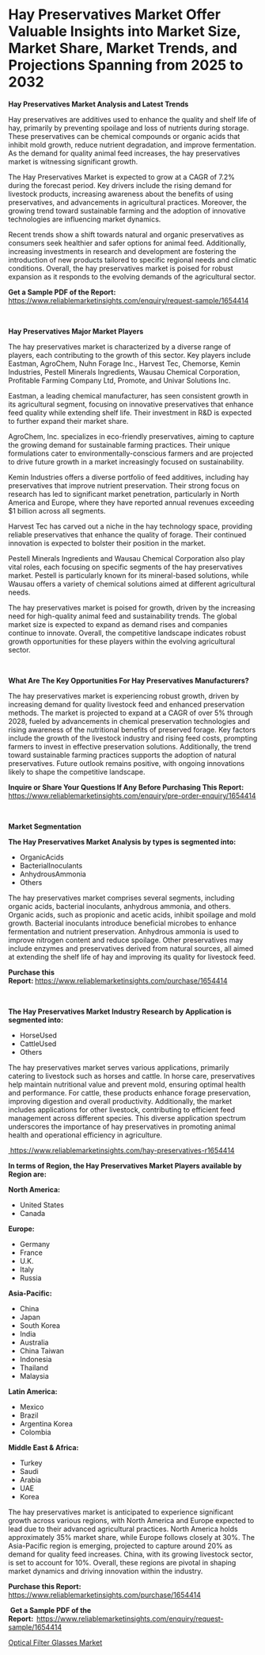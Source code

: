 <p><h1>Hay Preservatives Market Offer Valuable Insights into Market Size, Market Share, Market Trends, and Projections Spanning from 2025 to 2032</h1></p><p><strong>Hay Preservatives Market Analysis and Latest Trends</strong></p>
<p><p>Hay preservatives are additives used to enhance the quality and shelf life of hay, primarily by preventing spoilage and loss of nutrients during storage. These preservatives can be chemical compounds or organic acids that inhibit mold growth, reduce nutrient degradation, and improve fermentation. As the demand for quality animal feed increases, the hay preservatives market is witnessing significant growth.</p><p>The Hay Preservatives Market is expected to grow at a CAGR of 7.2% during the forecast period. Key drivers include the rising demand for livestock products, increasing awareness about the benefits of using preservatives, and advancements in agricultural practices. Moreover, the growing trend toward sustainable farming and the adoption of innovative technologies are influencing market dynamics. </p><p>Recent trends show a shift towards natural and organic preservatives as consumers seek healthier and safer options for animal feed. Additionally, increasing investments in research and development are fostering the introduction of new products tailored to specific regional needs and climatic conditions. Overall, the hay preservatives market is poised for robust expansion as it responds to the evolving demands of the agricultural sector.</p></p>
<p><strong>Get a Sample PDF of the Report:&nbsp;</strong> <a href="https://www.reliablemarketinsights.com/enquiry/request-sample/1654414?utm_campaign=3369&utm_medium=2&utm_source=Github&utm_content=ia&utm_term=31032025&utm_id=hay-preservatives">https://www.reliablemarketinsights.com/enquiry/request-sample/1654414</a></p>
<p>&nbsp;</p>
<p><strong>Hay Preservatives Major Market Players</strong></p>
<p><p>The hay preservatives market is characterized by a diverse range of players, each contributing to the growth of this sector. Key players include Eastman, AgroChem, Nuhn Forage Inc., Harvest Tec, Chemorse, Kemin Industries, Pestell Minerals Ingredients, Wausau Chemical Corporation, Profitable Farming Company Ltd, Promote, and Univar Solutions Inc.</p><p>Eastman, a leading chemical manufacturer, has seen consistent growth in its agricultural segment, focusing on innovative preservatives that enhance feed quality while extending shelf life. Their investment in R&D is expected to further expand their market share.</p><p>AgroChem, Inc. specializes in eco-friendly preservatives, aiming to capture the growing demand for sustainable farming practices. Their unique formulations cater to environmentally-conscious farmers and are projected to drive future growth in a market increasingly focused on sustainability.</p><p>Kemin Industries offers a diverse portfolio of feed additives, including hay preservatives that improve nutrient preservation. Their strong focus on research has led to significant market penetration, particularly in North America and Europe, where they have reported annual revenues exceeding $1 billion across all segments.</p><p>Harvest Tec has carved out a niche in the hay technology space, providing reliable preservatives that enhance the quality of forage. Their continued innovation is expected to bolster their position in the market.</p><p>Pestell Minerals Ingredients and Wausau Chemical Corporation also play vital roles, each focusing on specific segments of the hay preservatives market. Pestell is particularly known for its mineral-based solutions, while Wausau offers a variety of chemical solutions aimed at different agricultural needs.</p><p>The hay preservatives market is poised for growth, driven by the increasing need for high-quality animal feed and sustainability trends. The global market size is expected to expand as demand rises and companies continue to innovate. Overall, the competitive landscape indicates robust growth opportunities for these players within the evolving agricultural sector.</p></p>
<p>&nbsp;</p>
<p><strong>What Are The Key Opportunities For Hay Preservatives Manufacturers?</strong></p>
<p><p>The hay preservatives market is experiencing robust growth, driven by increasing demand for quality livestock feed and enhanced preservation methods. The market is projected to expand at a CAGR of over 5% through 2028, fueled by advancements in chemical preservation technologies and rising awareness of the nutritional benefits of preserved forage. Key factors include the growth of the livestock industry and rising feed costs, prompting farmers to invest in effective preservation solutions. Additionally, the trend toward sustainable farming practices supports the adoption of natural preservatives. Future outlook remains positive, with ongoing innovations likely to shape the competitive landscape.</p></p>
<p><strong>Inquire or Share Your Questions If Any Before Purchasing This Report:</strong> <a href="https://www.reliablemarketinsights.com/enquiry/pre-order-enquiry/1654414?utm_campaign=3369&utm_medium=2&utm_source=Github&utm_content=ia&utm_term=31032025&utm_id=hay-preservatives">https://www.reliablemarketinsights.com/enquiry/pre-order-enquiry/1654414</a></p>
<p>&nbsp;</p>
<p><strong>Market Segmentation</strong></p>
<p><strong>The Hay Preservatives Market Analysis by types is segmented into:</strong></p>
<p><ul><li>OrganicAcids</li><li>BacterialInoculants</li><li>AnhydrousAmmonia</li><li>Others</li></ul></p>
<p><p>The hay preservatives market comprises several segments, including organic acids, bacterial inoculants, anhydrous ammonia, and others. Organic acids, such as propionic and acetic acids, inhibit spoilage and mold growth. Bacterial inoculants introduce beneficial microbes to enhance fermentation and nutrient preservation. Anhydrous ammonia is used to improve nitrogen content and reduce spoilage. Other preservatives may include enzymes and preservatives derived from natural sources, all aimed at extending the shelf life of hay and improving its quality for livestock feed.</p></p>
<p><strong>Purchase this Report:&nbsp;</strong><a href="https://www.reliablemarketinsights.com/purchase/1654414?utm_campaign=3369&utm_medium=2&utm_source=Github&utm_content=ia&utm_term=31032025&utm_id=hay-preservatives">https://www.reliablemarketinsights.com/purchase/1654414</a></p>
<p>&nbsp;</p>
<p><strong>The Hay Preservatives Market Industry Research by Application is segmented into:</strong></p>
<p><ul><li>HorseUsed</li><li>CattleUsed</li><li>Others</li></ul></p>
<p><p>The hay preservatives market serves various applications, primarily catering to livestock such as horses and cattle. In horse care, preservatives help maintain nutritional value and prevent mold, ensuring optimal health and performance. For cattle, these products enhance forage preservation, improving digestion and overall productivity. Additionally, the market includes applications for other livestock, contributing to efficient feed management across different species. This diverse application spectrum underscores the importance of hay preservatives in promoting animal health and operational efficiency in agriculture.</p></p>
<p><a href="https://www.reliablemarketinsights.com/hay-preservatives-r1654414?utm_campaign=3369&utm_medium=2&utm_source=Github&utm_content=ia&utm_term=31032025&utm_id=hay-preservatives">&nbsp;https://www.reliablemarketinsights.com/hay-preservatives-r1654414</a></p>
<p><strong>In terms of Region, the Hay Preservatives Market Players available by Region are:</strong></p>
<p>
    <p> <strong> North America: </strong>
        <ul>
            <li>United States</li>
            <li>Canada</li>
        </ul>
        </p> 
    <p> <strong> Europe: </strong>
        <ul>
            <li>Germany</li>
            <li>France</li>
            <li>U.K.</li>
            <li>Italy</li>
            <li>Russia</li>
        </ul>
        </p> 
    <p> <strong> Asia-Pacific: </strong>
        <ul>
            <li>China</li>
            <li>Japan</li>
            <li>South Korea</li>
            <li>India</li>
            <li>Australia</li>
            <li>China Taiwan</li>
            <li>Indonesia</li>
            <li>Thailand</li>
            <li>Malaysia</li>
        </ul>
        </p> 
    <p> <strong> Latin America: </strong>
        <ul>
            <li>Mexico</li>
            <li>Brazil</li>
            <li>Argentina Korea</li>
            <li>Colombia</li>
        </ul>
        </p> 
    <p> <strong> Middle East & Africa: </strong>
        <ul>
            <li>Turkey</li>
            <li>Saudi</li>
            <li>Arabia</li>
            <li>UAE</li>
            <li>Korea</li>
        </ul>
    </p>
    </p>
<p><p>The hay preservatives market is anticipated to experience significant growth across various regions, with North America and Europe expected to lead due to their advanced agricultural practices. North America holds approximately 35% market share, while Europe follows closely at 30%. The Asia-Pacific region is emerging, projected to capture around 20% as demand for quality feed increases. China, with its growing livestock sector, is set to account for 10%. Overall, these regions are pivotal in shaping market dynamics and driving innovation within the industry.</p></p>
<p><strong>Purchase this Report: </strong><a href="https://www.reliablemarketinsights.com/purchase/1654414?utm_campaign=3369&utm_medium=2&utm_source=Github&utm_content=ia&utm_term=31032025&utm_id=hay-preservatives">https://www.reliablemarketinsights.com/purchase/1654414</a></p>
<p>&nbsp;<strong>Get a Sample PDF of the Report:&nbsp;&nbsp;</strong><a href="https://www.reliablemarketinsights.com/enquiry/request-sample/1654414?utm_campaign=3369&utm_medium=2&utm_source=Github&utm_content=ia&utm_term=31032025&utm_id=hay-preservatives">https://www.reliablemarketinsights.com/enquiry/request-sample/1654414</a></p>
<p><strong></strong></p>
<p><p><a href="https://github.com/lanuskarnajc/Market-Research-Report-List-1/blob/main/optical-filter-glasses-market.md?utm_campaign=3369&utm_medium=2&utm_source=Github&utm_content=ia&utm_term=31032025&utm_id=hay-preservatives">Optical Filter Glasses Market</a></p></p>